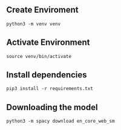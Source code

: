 ## Create Enviroment
```
python3 -m venv venv
```

## Activate Environment
```
source venv/bin/activate
```

## Install dependencies
```
pip3 install -r requirements.txt
```

## Downloading the model
```
python3 -m spacy download en_core_web_sm
```